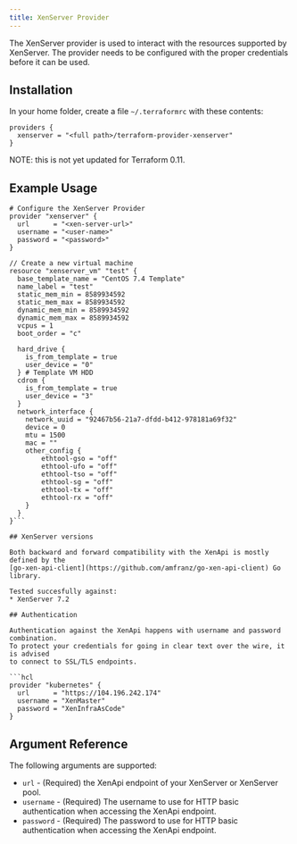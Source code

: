 ```yaml
---
title: XenServer Provider
---
```


The XenServer provider is used to interact with the resources supported by XenServer.
The provider needs to be configured with the proper credentials before it can be used.

## Installation

In your home folder, create a file `~/.terraformrc` with these contents:

```hcl
providers {
  xenserver = "<full path>/terraform-provider-xenserver"
}
```

NOTE: this is not yet updated for Terraform 0.11.

## Example Usage

```hcl
# Configure the XenServer Provider
provider "xenserver" {
  url      = "<xen-server-url>"
  username = "<user-name>"
  password = "<password>"
}

// Create a new virtual machine
resource "xenserver_vm" "test" {
  base_template_name = "CentOS 7.4 Template"
  name_label = "test"
  static_mem_min = 8589934592
  static_mem_max = 8589934592
  dynamic_mem_min = 8589934592
  dynamic_mem_max = 8589934592
  vcpus = 1
  boot_order = "c"

  hard_drive {
    is_from_template = true
    user_device = "0"
  } # Template VM HDD
  cdrom {
    is_from_template = true
    user_device = "3"
  }
  network_interface {
    network_uuid = "92467b56-21a7-dfdd-b412-978181a69f32"
    device = 0
    mtu = 1500
    mac = ""
    other_config {
        ethtool-gso = "off"
        ethtool-ufo = "off"
        ethtool-tso = "off"
        ethtool-sg = "off"
        ethtool-tx = "off"
        ethtool-rx = "off"
    }
  }
}```

## XenServer versions

Both backward and forward compatibility with the XenApi is mostly defined by the
[go-xen-api-client](https://github.com/amfranz/go-xen-api-client) Go library.

Tested succesfully against:
* XenServer 7.2

## Authentication

Authentication against the XenApi happens with username and password combination.
To protect your credentials for going in clear text over the wire, it is advised
to connect to SSL/TLS endpoints.

```hcl
provider "kubernetes" {
  url      = "https://104.196.242.174"
  username = "XenMaster"
  password = "XenInfraAsCode"
}
```

## Argument Reference

The following arguments are supported:

* `url` - (Required) the XenApi endpoint of your XenServer or XenServer pool.
* `username` - (Required) The username to use for HTTP basic authentication when accessing
  the XenApi endpoint.
* `password` - (Required) The password to use for HTTP basic authentication when accessing
  the XenApi endpoint.
